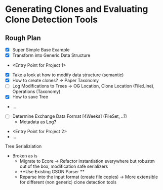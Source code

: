 # Generating Clones and Evaluating Clone Detection Tools

## Rough Plan
- [X] Super Simple Base Example
- [X] Transform into Generic Data Structure
- <Entry Point for Project 1>
- [X] Take a look at how to modify data structure (semantic)
- [X] How to create clones? -> Paper Taxonomy
- [ ] Log Modifications to Trees -> OG Location, Clone Location (File:Line), Operations (Taxonomy)
- [X] How to save Tree
- ...
- [ ] Determine Exchange Data Format [4Weeks] (FileSet<GenericDataStructures>, ..?)
  - Metadata as Log?
- <Entry Point for Project 2>
- ...



Tree Serializiation
- Broken as is
  - Migrate to Ecore -> Refactor instantiation everywhere but robustm out of the box, modification safe serializers
  - **Use Existing GSON Parser **
  - Reparse into the input format (create file copies) -> More extensible for different (non generic) clone detection tools  
